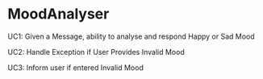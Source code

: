 # MoodAnalyser
UC1: Given a Message, ability to analyse and respond Happy or Sad Mood

UC2: Handle Exception if User Provides Invalid Mood

UC3: Inform user if entered Invalid Mood
